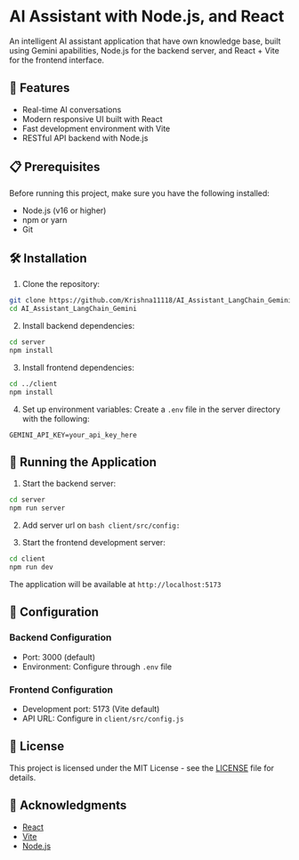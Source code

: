 # AI Assistant with Node.js, and React

An intelligent AI assistant application that have own knowledge base, built using Gemini apabilities, Node.js for the backend server, and React + Vite for the frontend interface.

## 🚀 Features

- Real-time AI conversations
- Modern responsive UI built with React
- Fast development environment with Vite
- RESTful API backend with Node.js

## 📋 Prerequisites

Before running this project, make sure you have the following installed:
- Node.js (v16 or higher)
- npm or yarn
- Git

## 🛠️ Installation

1. Clone the repository:
```bash
git clone https://github.com/Krishna11118/AI_Assistant_LangChain_Gemini
cd AI_Assistant_LangChain_Gemini
```

2. Install backend dependencies:
```bash
cd server
npm install
```

3. Install frontend dependencies:
```bash
cd ../client
npm install
```

4. Set up environment variables:
Create a `.env` file in the server directory with the following:
```
GEMINI_API_KEY=your_api_key_here
```

## 🚀 Running the Application

1. Start the backend server:
```bash
cd server
npm run server
```

2. Add server url on ```bash client/src/config: ```

3. Start the frontend development server:
```bash
cd client
npm run dev
```

The application will be available at `http://localhost:5173`

## 🔧 Configuration

### Backend Configuration
- Port: 3000 (default)
- Environment: Configure through `.env` file

### Frontend Configuration
- Development port: 5173 (Vite default)
- API URL: Configure in `client/src/config.js`


## 📝 License

This project is licensed under the MIT License - see the [LICENSE](LICENSE) file for details.

## 🙏 Acknowledgments

- [React](https://reactjs.org/)
- [Vite](https://vitejs.dev/)
- [Node.js](https://nodejs.org/)

